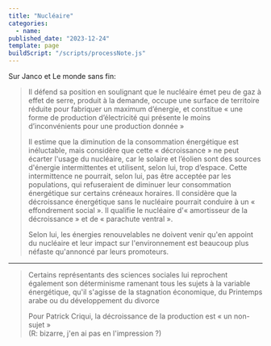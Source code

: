 ```yaml
---
title: "Nucléaire"
categories:
  - name:
published_date: "2023-12-24"
template: page
buildScript: "/scripts/processNote.js"
---
```


Sur Janco et Le monde sans fin:

> Il défend sa position en soulignant que le nucléaire émet peu de gaz à effet de serre, produit à la demande, occupe une surface de territoire réduite pour fabriquer un maximum d’énergie, et constitue « une forme de production d’électricité qui présente le moins d’inconvénients pour une production donnée »
>
> Il estime que la diminution de la consommation énergétique est inéluctable, mais considère que cette « décroissance » ne peut écarter l'usage du nucléaire, car le solaire et l’éolien sont des sources d'énergie intermittentes et utilisent, selon lui, trop d’espace. Cette intermittence ne pourrait, selon lui, pas être acceptée par les populations, qui refuseraient de diminuer leur consommation énergétique sur certains créneaux horaires. Il considère que la décroissance énergétique sans le nucléaire pourrait conduire à un « effondrement social ». Il qualifie le nucléaire d'« amortisseur de la décroissance » et de « parachute ventral ».
>
> Selon lui, les énergies renouvelables ne doivent venir qu'en appoint du nucléaire et leur impact sur l'environnement est beaucoup plus néfaste qu'annoncé par leurs promoteurs.

---

> Certains représentants des sciences sociales lui reprochent également son déterminisme ramenant tous les sujets à la variable énergétique, qu'il s'agisse de la stagnation économique, du Printemps arabe ou du développement du divorce
>
> Pour Patrick Criqui, la décroissance de la production est « un non-sujet »  
> (R: bizarre, j'en ai pas en l'impression ?)
